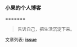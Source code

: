 ### 小果的个人博客
=======

> 告诉自己，把生活沉淀下来。

文章列表: **[issue](https://github.com/tomayday/MyBlog/issues?state=open)**